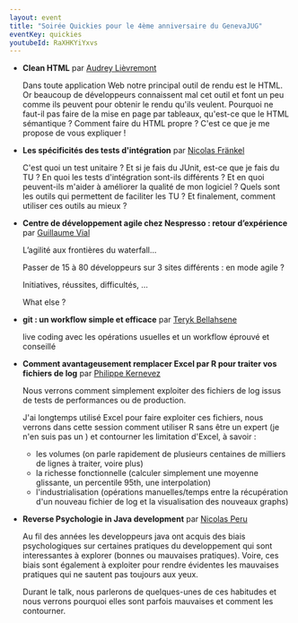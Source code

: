 ```yaml
---
layout: event
title: "Soirée Quickies pour le 4ème anniversaire du GenevaJUG"
eventKey: quickies
youtubeId: RaXHKYiYxvs
---
```


* **Clean HTML** par [Audrey Lièvremont](http://genevajug.ch/jug/speakers.html?key=audrey_lievremont) 

	Dans toute application Web notre principal outil de rendu est le HTML. Or beaucoup de développeurs connaissent mal cet outil et font un peu comme ils peuvent pour obtenir le rendu qu'ils veulent. Pourquoi ne faut-il pas faire de la mise en page par tableaux, qu'est-ce que le HTML sémantique ? Comment faire du HTML propre ? C'est ce que je me propose de vous expliquer !

* **Les spécificités des tests d'intégration** par [Nicolas Fränkel](http://genevajug.ch/jug/speakers.html?key=nicolas_frankel)

	C'est quoi un test unitaire ? Et si je fais du JUnit, est-ce que je fais du TU ? En quoi les tests d'intégration sont-ils différents ? Et en quoi peuvent-ils m'aider à améliorer la qualité de mon logiciel ? Quels sont les outils qui permettent de faciliter les TU ? Et finalement, comment utiliser ces outils au mieux ?

* **Centre de développement agile chez Nespresso : retour d’expérience** par [Guillaume Vial](http://genevajug.ch/jug/speakers.html?key=guillaume_vial) 

	L’agilité aux frontières du waterfall...
	
	Passer de 15 à 80 développeurs sur 3 sites différents : en mode agile ?
	
	Initiatives, réussites, difficultés, …
	
	What else ?

* **git : un workflow simple et efficace** par [Teryk Bellahsene](http://genevajug.ch/jug/speakers.html?key=teryk_bellahsene) 
	
	live coding avec les opérations usuelles et un workflow éprouvé et conseillé

* **Comment avantageusement remplacer Excel par R pour traiter vos fichiers de log** par [Philippe Kernevez](http://genevajug.ch/jug/speakers.html?key=philippe_kernevez)

	Nous verrons comment simplement exploiter des fichiers de log issus de tests de performances ou de production.

	J'ai longtemps utilisé Excel pour faire exploiter ces fichiers, nous verrons dans cette session comment utiliser R sans être un expert (je n'en suis pas un ) et contourner les limitation d'Excel, à savoir :
	* les volumes (on parle rapidement de plusieurs centaines de milliers de lignes à traiter, voire plus)
	* la richesse fonctionnelle (calculer simplement une moyenne glissante, un percentile 95th, une interpolation)
	* l'industrialisation (opérations manuelles/temps entre la récupération d'un nouveau fichier de log et la visualisation des nouveaux graphs)

* **Reverse Psychologie in Java development** par [Nicolas Peru](http://genevajug.ch/jug/speakers.html?key=nicolas_peru)

	Au fil des années les developpeurs java ont acquis des biais psychologiques sur certaines pratiques du developpement qui sont interessantes à explorer (bonnes ou mauvaises pratiques). Voire, ces biais sont également à exploiter pour rendre évidentes les mauvaises pratiques qui ne sautent pas toujours aux yeux.
	
	Durant le talk, nous parlerons de quelques-unes de ces habitudes et nous verrons pourquoi elles sont parfois mauvaises et comment les contourner.